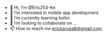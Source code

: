 - 👋 Hi, I’m @Eric254-Ke
- 👀 I’m interested in mobile app development
- 🌱 I’m currently learning kotlin
- 💞️ I’m looking to collaborate on ...
- 📫 How to reach me erickaruga8@gmail.com

<!---
Eric254-Ke/Eric254-Ke is a ✨ special ✨ repository because its `README.md` (this file) appears on your GitHub profile.
You can click the Preview link to take a look at your changes.
--->

